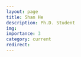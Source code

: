 ```yaml
---
layout: page
title: Shan He
description: Ph.D. Student
img: 
importance: 3
category: current
redirect: 
---
```

